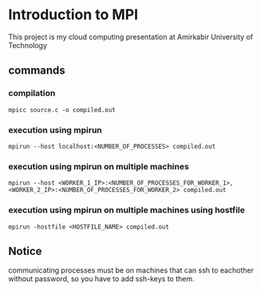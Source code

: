 # Introduction to MPI
This project is my cloud computing presentation at Amirkabir University of Technology

## commands

### compilation
`mpicc source.c -o compiled.out`

### execution using mpirun
`mpirun --host localhost:<NUMBER_OF_PROCESSES> compiled.out`

### execution using mpirun on multiple machines
`mpirun --host <WORKER_1_IP>:<NUMBER_OF_PROCESSES_FOR_WORKER_1>,<WORKER_2_IP>:<NUMBER_OF_PROCESSES_FOR_WORKER_2> compiled.out`

### execution using mpirun on multiple machines using hostfile
`mpirun -hostfile <HOSTFILE_NAME> compiled.out`

## Notice
communicating processes must be on machines that can ssh to eachother without password, so you have to add ssh-keys to them.
